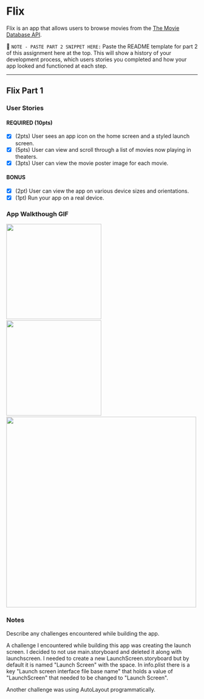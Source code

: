 # Flix

Flix is an app that allows users to browse movies from the [The Movie Database API](http://docs.themoviedb.apiary.io/#).

📝 `NOTE - PASTE PART 2 SNIPPET HERE:` Paste the README template for part 2 of this assignment here at the top. This will show a history of your development process, which users stories you completed and how your app looked and functioned at each step.

---

## Flix Part 1

### User Stories

#### REQUIRED (10pts)
- [x] (2pts) User sees an app icon on the home screen and a styled launch screen.
- [x] (5pts) User can view and scroll through a list of movies now playing in theaters.
- [x] (3pts) User can view the movie poster image for each movie.

#### BONUS
- [x] (2pt) User can view the app on various device sizes and orientations.
- [x] (1pt) Run your app on a real device.

### App Walkthough GIF
<img src="http://g.recordit.co/0noFo1mCq9.gif" width=250>&nbsp;&nbsp;
<img src="http://g.recordit.co/9apNwXnfv3.gif" width=250>&nbsp;&nbsp;
<img src="http://g.recordit.co/t75cQ7jqca.gif" width=500>
<br>

### Notes
Describe any challenges encountered while building the app.

A challenge I encountered while building this app was creating the launch screen. I decided to not use main.storyboard and deleted it along with launchscreen. I needed to create a new LaunchScreen.storyboard but by default it is named "Launch Screen" with the space. In info.plist there is a key "Launch screen interface file base name" that holds a value of "LaunchScreen" that needed to be changed to "Launch Screen".

Another challenge was using AutoLayout programmatically.
